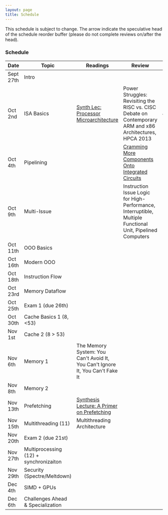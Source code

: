 ```yaml
---
layout: page
title: Schedule
---
```


This schedule is subject to change.  The arrow indicate the speculative head of the schedule reorder buffer (please do not complete reviews on/after the head).

### Schedule

| Date      | Topic                                  | Readings                                                                      | Review                                                                                                     | Commit |
|-----------|----------------------------------------|-------------------------------------------------------------------------------|------------------------------------------------------------------------------------------------------------|--------|
| Sept 27th | Intro                                  |                                                                               |                                                                                                            |        |
| Oct 2nd   | ISA Basics                             | [Synth Lec: Processor Microarchitecture][synth-proc-micro]                    | Power Struggles: Revisiting the RISC vs. CISC Debate on Contemporary ARM and x86 Architectures, HPCA 2013  | &leftarrow  |
| Oct 4th   | Pipelining                             |                                                                               | [Cramming More Components Onto Integrated Circuits][moore65]                                               | $\leftarrow$       |
| Oct 9th   | Multi-Issue                            |                                                                               | Instruction Issue Logic for High-Performance, Interruptible, Multiple Functional Unit, Pipelined Computers |        |
| Oct 11th  | OOO Basics                             |                                                                               |                                                                                                            |        |
| Oct 16th  | Modern OOO                             |                                                                               |                                                                                                            |        |
| Oct 18th  | Instruction Flow                       |                                                                               |                                                                                                            |        |
| Oct 23rd  | Memory Dataflow                        |                                                                               |                                                                                                            |        |
| Oct 25th  | Exam 1 (due 26th)                      |                                                                               |                                                                                                            |        |
| Oct 30th  | Cache Basics 1  (8, <53)               |                                                                               |                                                                                                            |        |
| Nov 1st   | Cache 2  (8 > 53)                      |                                                                               |                                                                                                            |        |
| Nov 6th   | Memory 1                               | The Memory System: You Can't Avoid It, You Can't Ignore It, You Can't Fake It |                                                                                                            |        |
| Nov 8th   | Memory 2                               |                                                                               |                                                                                                            |        |
| Nov 13th  | Prefetching                            | [Synthesis Lecture: A Primer on Prefetching][synth-prefetch]                  |                                                                                                            |        |
| Nov 15th  | Multithreading (11)                    | Multithreading Architecture                                                   |                                                                                                            |        |
| Nov 20th  | Exam 2 (due 21st)                      |                                                                               |                                                                                                            |        |
| Nov 27th  | Multiprocessing (12) + synchronizaiton |                                                                               |                                                                                                            |        |
| Nov 29th  | Security (Spectre/Meltdown)            |                                                                               |                                                                                                            |        |
| Dec 4th   | SIMD + GPUs                            |                                                                               |                                                                                                            |        |
| Dec 6th   | Challenges Ahead & Specialization      |                                                                               |                                                                                                            |        |



[synth-proc-micro]: https://www.morganclaypool.com/doi/pdf/10.2200/S00309ED1V01Y201011CAC012
[synth-prefetch]: https://www.morganclaypool.com/doi/pdf/10.2200/S00581ED1V01Y201405CAC028
[moore65]: https://www.cs.utexas.edu/~fussell/courses/cs352h/papers/moore.pdf
